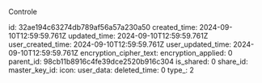 Controle

id: 32ae194c63274db789af56a57a230a50
created_time: 2024-09-10T12:59:59.761Z
updated_time: 2024-09-10T12:59:59.761Z
user_created_time: 2024-09-10T12:59:59.761Z
user_updated_time: 2024-09-10T12:59:59.761Z
encryption_cipher_text: 
encryption_applied: 0
parent_id: 98cb11b8916c4fe39dce2520b916c304
is_shared: 0
share_id: 
master_key_id: 
icon: 
user_data: 
deleted_time: 0
type_: 2